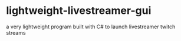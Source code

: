 # lightweight-livestreamer-gui
a very lightweight program built with C# to launch livestreamer twitch streams
